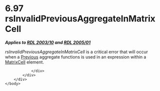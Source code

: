 <html dir="LTR" xmlns:mshelp="http://msdn.microsoft.com/mshelp" xmlns:ddue="http://ddue.schemas.microsoft.com/authoring/2003/5" xmlns:xlink="http://www.w3.org/1999/xlink" xmlns:tool="http://www.microsoft.com/tooltip">
    <head>
        <meta http-equiv="Content-Type" content="text/html; CHARSET=utf-8"></meta>
        <meta name="save" content="history"></meta>
        <title>6.97 rsInvalidPreviousAggregateInMatrixCell</title>
        <xml>
            <mshelp:toctitle title="6.97 rsInvalidPreviousAggregateInMatrixCell"></mshelp:toctitle>
            <mshelp:rltitle title="[MS-RDL]: rsInvalidPreviousAggregateInMatrixCell"></mshelp:rltitle>
            <mshelp:keyword index="A" term="e10ff77c-d800-4d0f-a8d6-6467230bdd7a"></mshelp:keyword>
            <mshelp:attr name="DCSext.ContentType" value="open specification"></mshelp:attr>
            <mshelp:attr name="AssetID" value="e10ff77c-d800-4d0f-a8d6-6467230bdd7a"></mshelp:attr>
            <mshelp:attr name="TopicType" value="kbRef"></mshelp:attr>
            <mshelp:attr name="DCSext.Title" value="[MS-RDL]: rsInvalidPreviousAggregateInMatrixCell" />
        </xml>
    </head>
    <body>
        <div id="header">
            <h1 class="heading">6.97 rsInvalidPreviousAggregateInMatrixCell</h1>
        </div>
        <div id="mainSection">
            <div id="mainBody">
                <div id="allHistory" class="saveHistory"></div>
                <div id="sectionSection0" class="section" name="collapseableSection">
                    

<p><b><i>Applies to </i></b><a href="a7e2ad00-07c8-4f6d-80ab-3ad55df7b233.htm"><b><i>RDL 2003/10</i></b></a><b><i>
and </i></b><a href="3ebe2912-4958-4832-b391-cad1f5e13338.htm"><b><i>RDL 2005/01</i></b></a></p>

<p><i>rsInvalidPreviousAggregateInMatrixCell</i> is a critical
error that will occur when a <a href="3e1da2a1-547f-4b00-b88e-62847bea3419.htm">Previous</a>
aggregate functions is used in an expression within a <a href="633bf979-190d-4b98-8571-84d25fb09ac9.htm">MatrixCell</a> element.</p>


                </div>
            </div>
        </div>
    </body>
</html>